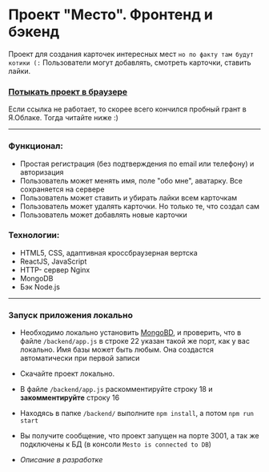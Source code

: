 # Проект "Место". Фронтенд и бэкенд

Проект для создания карточек интересных мест `но по факту там будут котики (:`
Пользователи могут добавлять, смотреть карточки, ставить лайки.

### [Потыкать проект в браузере](https://pepper.nomorodomains.icu) 
Если ссылка не работает, то скорее всего кончился пробный грант в Я.Облаке. Тогда читайте ниже :)

---
### Функционал:
- Простая регистрация (без подтверждения по email или телефону) и авторизация
- Пользователь может менять имя, поле "обо мне", аватарку. Все сохраняется на сервере
- Пользователь может ставить и убирать лайки всем карточкам
- Пользователь может удалять карточки. Но только те, что создал сам
- Пользователь может добавлять новые карточки

### Технологии:

- HTML5, CSS, адаптивная кроссбраузерная вертска
- ReactJS, JavaScript
- HTTP- сервер Nginx
- MongoDB
- Бэк Node.js
---

### Запуск приложения локально

- Необходимо локально установить [MongoBD](https://www.mongodb.com/), и проверить, что в файле `/backend/app.js` в строке
  22 указан такой же порт, как у вас локально. Имя базы может быть любым. Она создастся автоматически при первой записи
- Скачайте проект локально.
- В файле `/backend/app.js` раскомментируйте строку 18 и **закомментируйте** строку 16
- Находясь в папке `/backend/` выполните `npm install`, а потом `npm run start`
- Вы получите сообщение, что проект запущен на порте 3001, а так же подключены к БД (в консоли `Mesto is connected to DB`)

- *Описание в разработке*

 
